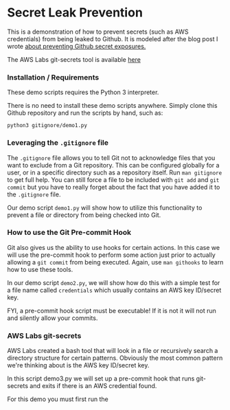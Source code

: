 # Secret Leak Prevention

This is a demonstration of how to prevent secrets (such as AWS
credentials) from being leaked to Github. It is modeled after the
blog post I wrote [about preventing Github secret exposures.](http://mbacchi.github.io/2017/12/22/3-ways-prevent-secret-leaks-github.html)

The AWS Labs git-secrets tool is available [here](https://github.com/awslabs/git-secrets)

### Installation / Requirements

These demo scripts requires the Python 3 interpreter.

There is no need to install these demo scripts anywhere. Simply clone
this Github repository and run the scripts by hand, such as:

`python3 gitignore/demo1.py`


### Leveraging the `.gitignore` file

The `.gitignore` file allows you to tell Git not to acknowledge files
that you want to exclude from a Git repository. This can be configured
globally for a user, or in a specific directory such as a repository
itself. Run `man gitignore` to get full help. You can still force a file
to be included with `git add` and `git commit` but you have to really
forget about the fact that you have added it to the `.gitignore` file.

Our demo script `demo1.py` will show how to utilize this functionality
to prevent a file or directory from being checked into Git.

### How to use the Git Pre-commit Hook

Git also gives us the ability to use hooks for certain actions. In this
case we will use the pre-commit hook to perform some action just prior
to actually allowing a `git commit` from being executed. Again, use
`man githooks` to learn how to use these tools.

In our demo script `demo2.py`, we will show how do this with a simple
test for a file name called `credentials` which usually contains an AWS
key ID/secret key.

FYI, a pre-commit hook script must be executable! If it is not it will
not run and silently allow your commits.

### AWS Labs git-secrets

AWS Labs created a bash tool that will look in a file or recursively
search a directory structure for certain patterns. Obviously the most
common pattern we're thinking about is the AWS key ID/secret key.

In this script demo3.py we will set up a pre-commit hook that runs
git-secrets and exits if there is an AWS credential found.

For this demo you must first run the
